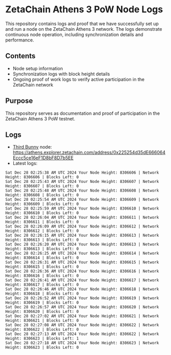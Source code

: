 # ZetaChain Athens 3 PoW Node Logs
This repository contains logs and proof that we have successfully set up and run a node on the ZetaChain Athens 3 network. The logs demonstrate continuous node operation, including synchronization details and performance.

## Contents
- Node setup information
- Synchronization logs with block height details
- Ongoing proof of work logs to verify active participation in the ZetaChain network

## Purpose
This repository serves as documentation and proof of participation in the ZetaChain Athens 3 PoW testnet.

## Logs

- [Third Bunny](https://thirdbunny.xyz/) node: https://athens.explorer.zetachain.com/address/0x225254d35dE666064Eccc5ce16eF1D8bF8D7b5EE
- Latest logs:
```
Sat Dec 28 02:25:38 AM UTC 2024 Your Node Height: 8306606 | Network Height: 8306606 | Blocks Left: 0
Sat Dec 28 02:25:43 AM UTC 2024 Your Node Height: 8306607 | Network Height: 8306607 | Blocks Left: 0
Sat Dec 28 02:25:48 AM UTC 2024 Your Node Height: 8306608 | Network Height: 8306608 | Blocks Left: 0
Sat Dec 28 02:25:54 AM UTC 2024 Your Node Height: 8306609 | Network Height: 8306609 | Blocks Left: 0
Sat Dec 28 02:25:59 AM UTC 2024 Your Node Height: 8306610 | Network Height: 8306610 | Blocks Left: 0
Sat Dec 28 02:26:04 AM UTC 2024 Your Node Height: 8306611 | Network Height: 8306611 | Blocks Left: 0
Sat Dec 28 02:26:09 AM UTC 2024 Your Node Height: 8306612 | Network Height: 8306612 | Blocks Left: 0
Sat Dec 28 02:26:15 AM UTC 2024 Your Node Height: 8306613 | Network Height: 8306613 | Blocks Left: 0
Sat Dec 28 02:26:20 AM UTC 2024 Your Node Height: 8306613 | Network Height: 8306613 | Blocks Left: 0
Sat Dec 28 02:26:25 AM UTC 2024 Your Node Height: 8306614 | Network Height: 8306614 | Blocks Left: 0
Sat Dec 28 02:26:31 AM UTC 2024 Your Node Height: 8306615 | Network Height: 8306615 | Blocks Left: 0
Sat Dec 28 02:26:36 AM UTC 2024 Your Node Height: 8306616 | Network Height: 8306616 | Blocks Left: 0
Sat Dec 28 02:26:41 AM UTC 2024 Your Node Height: 8306617 | Network Height: 8306617 | Blocks Left: 0
Sat Dec 28 02:26:46 AM UTC 2024 Your Node Height: 8306618 | Network Height: 8306618 | Blocks Left: 0
Sat Dec 28 02:26:52 AM UTC 2024 Your Node Height: 8306619 | Network Height: 8306619 | Blocks Left: 0
Sat Dec 28 02:26:57 AM UTC 2024 Your Node Height: 8306620 | Network Height: 8306620 | Blocks Left: 0
Sat Dec 28 02:27:02 AM UTC 2024 Your Node Height: 8306621 | Network Height: 8306621 | Blocks Left: 0
Sat Dec 28 02:27:08 AM UTC 2024 Your Node Height: 8306622 | Network Height: 8306622 | Blocks Left: 0
Sat Dec 28 02:27:13 AM UTC 2024 Your Node Height: 8306622 | Network Height: 8306623 | Blocks Left: 1
Sat Dec 28 02:27:18 AM UTC 2024 Your Node Height: 8306623 | Network Height: 8306623 | Blocks Left: 0
```
